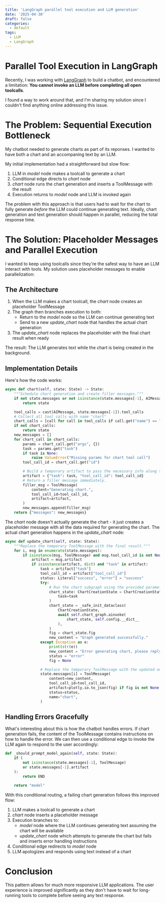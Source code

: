 ```yaml
---
title: 'LangGraph parallel tool execution and LLM generation'
date: '2025-04-30'
draft: false
categories:
  - default
tags:
  - LLM
  - LangGraph
---
```


# Parallel Tool Execution in LangGraph

Recently, I was working with [LangGraph](https://langchain-ai.github.io/langgraph/) to build a chatbot, and encountered a limitation: **You cannot invoke an LLM before completing all open toolcalls**.

I found a way to work around that, and I'm sharing my solution since I couldn't find anything online addressing this issue.

# The Problem: Sequential Execution Bottleneck

My chatbot needed to generate charts as part of its reponses. I wanted to have both a chart and an accompaning text by an LLM.

My initial implementation had a straightforward but slow flow:

1. LLM in *model* node makes a toolcall to generate a chart
2. Conditional edge directs to *chart* node
3. *chart* node runs the chart generation and inserts a ToolMessage with the result
4. Execution returns to *model* node and LLM is invoked again

The problem with this approach is that users had to wait for the chart to fully generate *before* the LLM could continue generating text. Ideally, chart generation and text generation should happen in parallel, reducing the total response time.

# The Solution: Placeholder Messages and Parallel Execution

I wanted to keep using toolcalls since they're the safest way to have an LLM interact with tools. My solution uses placeholder messages to enable parallelization:

## The Architecture

1. When the LLM makes a chart toolcall, the *chart* node creates an placeholder ToolMessage
2. The graph then branches execution to both:
   - Return to the *model* node so the LLM can continue generating text
   - Send to a new *update_chart* node that handles the actual chart generation
3. The *update_chart* node replaces the placeholder with the final chart result when ready

The result: The LLM generates text while the chart is being created in the background.

## Implementation Details

Here's how the code works:

```py
async def chart(self, state: State) -> State:
    """Schedule chart generation and create filler messages."""
    if not state.messages or not isinstance(state.messages[-1], AIMessage):
        return state

    tool_calls = cast(AIMessage, state.messages[-1]).tool_calls
    # Collect all tool calls with name "chart"
    chart_calls = [call for call in tool_calls if call.get("name") == "chart"]
    if not chart_calls:
        return state
    new_messages = []
    for chart_call in chart_calls:
        params = chart_call.get("args", {})
        task = params.get("task")
        if task is None:
            raise ValueError("Missing params for chart tool call")
        tool_call_id = chart_call.get("id")

        # Build a temporary artifact to pass the necessary info along the branch.
        artifact = {"task": task, "tool_call_id": tool_call_id}
        # Return a filler message immediately.
        filler_msg = ToolMessage(
            content="Generating chart.",
            tool_call_id=tool_call_id,
            artifact=artifact,
        )
        new_messages.append(filler_msg)
    return {"messages": new_messages}
```

The *chart* node doesn't actually generate the chart - it just creates a placeholder message with all the data required for generating the chart. The actual chart generation happens in the *update_chart* node:

```py
async def update_chart(self, state: State):
    """Replace the temporary ToolMessage with the final result."""
    for i, msg in enumerate(state.messages):
        if isinstance(msg, ToolMessage) and msg.tool_call_id is not None:
            artifact = msg.artifact
            if isinstance(artifact, dict) and "task" in artifact:
                task = artifact["task"]
                tool_call_id = artifact["tool_call_id"]
                status: Literal["success", "error"] = "success"
                try:
                    # Run the chart subgraph using the provided parameters.
                    chart_state: ChartCreationState = ChartCreationState(
                        task=task
                    )
                    chart_state = _safe_init_dataclass(
                        ChartCreationState,
                        await self.chart_graph.ainvoke(
                            chart_state, self.config.__dict__
                        ),
                    )
                    fig = chart_state.fig
                    new_content = "Graph generated successfully."
                except Exception as e:
                    print(str(e))
                    new_content = "Error generating chart, please reply to the user via text instead. You must start your new message with 'Sorry, I encountered an error. '"
                    status = "error"
                    fig = None

                # Replace the temporary ToolMessage with the updated one.
                state.messages[i] = ToolMessage(
                    content=new_content,
                    tool_call_id=tool_call_id,
                    artifact=plotly.io.to_json(fig) if fig is not None else None,
                    status=status,
                    name="chart",
                )
```

## Handling Errors Gracefully

What's interesting about this is how the chatbot handles errors. If chart generation fails, the content of the ToolMessage contains instructions on how to handle the error. We can then use a conditional edge to invoke the LLM again to respond to the user accordingly:

```py
def _should_prompt_model_again(self, state: State):
    if (
        not isinstance(state.messages[-1], ToolMessage)
        or state.messages[-1].artifact
    ):
        return END

    return "model"
```

With this conditional routing, a failing chart generation follows this improved flow:

1. LLM makes a toolcall to generate a chart
2. *chart* node inserts a placeholder message
3. Execution branches to:
   - *model* node where the LLM continues generating text assuming the chart will be available
   - *update_chart* node which attempts to generate the chart but fails and inserts error handling instructions
4. Conditional edge redirects to *model* node
5. LLM apologizes and responds using text instead of a chart

# Conclusion

This pattern allows for much more responsive LLM applications. The user experience is improved significantly as they don't have to wait for long-running tools to complete before seeing any text response.
